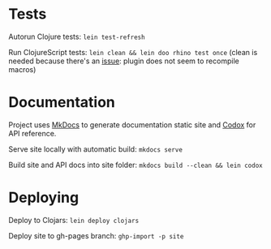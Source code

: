 # Tests

Autorun Clojure tests: `lein test-refresh`

Run ClojureScript tests: `lein clean && lein doo rhino test once`
(clean is needed because there's an [issue](https://github.com/bensu/doo/issues/51): plugin does not seem to recompile macros)

# Documentation

Project uses [MkDocs](http://www.mkdocs.org/) to generate documentation static site and 
[Codox](https://github.com/weavejester/codox) for API reference.

Serve site locally with automatic build: `mkdocs serve`

Build site and API docs into site folder: `mkdocs build --clean && lein codox`

# Deploying

Deploy to Clojars: `lein deploy clojars`

Deploy site to gh-pages branch: `ghp-import -p site`